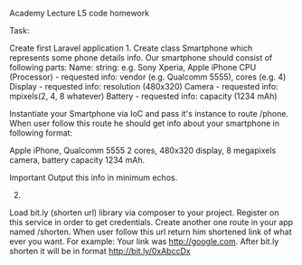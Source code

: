 Academy Lecture L5 code homework

Task:

Create first Laravel application
1.
Create class Smartphone which represents some phone details info. Our smartphone should consist of following parts: Name: string: e.g. Sony Xperia, Apple iPhone CPU (Processor) - requested info: vendor (e.g. Qualcomm 5555), cores (e.g. 4) Display - requested info: resolution (480x320) Camera - requested info: mpixels(2, 4, 8 whatever) Battery - requested info: capacity (1234 mAh)

Instantiate your Smartphone via IoC and pass it's instance to route /phone. When user follow this route he should get info about your smartphone in following format:

Apple iPhone, Qualcomm 5555 2 cores, 480x320 display, 8 megapixels camera, battery capacity 1234 mAh.

Important Output this info in minimum echos.

2.
Load bit.ly (shorten url) library via composer to your project. Register on this service in order to get credentials. Create another one route in your app named /shorten. When user follow this url return him shortened link of what ever you want. For example: Your link was http://google.com. After bit.ly shorten it will be in format http://bit.ly/0xAbccDx
